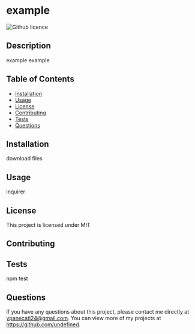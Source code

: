 # example 
  ![Github licence](http://img.shields.io/badge/icense-MIT-blue.svg)

  ## Description 
  example example 

  ## Table of Contents
  * [Installation](#installation)
  * [Usage](#usage)
  * [License](#license)
  * [Contributing](#contributing)
  * [Tests](#tests)
  * [Questions](#questions)
  
  ## Installation
  download files 

  ## Usage 
  inquirer

  ## License 
  This project is licensed under MIT

  ## Contributing
  

  ## Tests
  npm test

  ## Questions
  If you have any questions about this project, please contact me directly at ypanecatl24@gmail.com. You can view more of my projects at https://github.com/undefined. 

